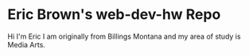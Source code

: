 # Eric Brown's web-dev-hw Repo

Hi I'm Eric I am originally from Billings Montana and my area of study is Media Arts.

